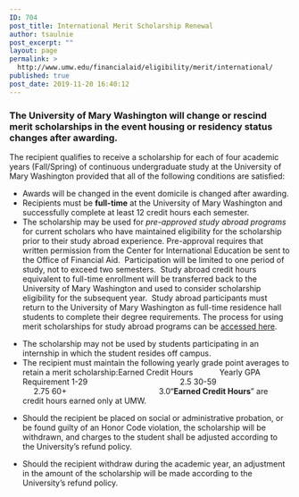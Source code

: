 ```yaml
---
ID: 704
post_title: International Merit Scholarship Renewal
author: tsaulnie
post_excerpt: ""
layout: page
permalink: >
  http://www.umw.edu/financialaid/eligibility/merit/international/
published: true
post_date: 2019-11-20 16:40:12
---
```

<h3><strong>The University of Mary Washington will change or rescind merit scholarships in the event housing or residency status changes after awarding</strong><strong>.</strong></h3>
The recipient qualifies to receive a scholarship for each of four academic years (Fall/Spring) of continuous undergraduate study at the University of Mary Washington provided that all of the following conditions are satisfied:
<ul>
 	<li>Awards will be changed in the event domicile is changed after awarding.</li>
 	<li>Recipients must be <strong>full-time</strong> at the University of Mary Washington and successfully complete at least 12 credit hours each semester.</li>
 	<li>The scholarship may be used for <em>pre-approved study abroad programs</em> for current scholars who have maintained eligibility for the scholarship prior to their study abroad experience. Pre-approval requires that written permission from the Center for International Education be sent to the Office of Financial Aid.  Participation will be limited to one period of study, not to exceed two semesters.  Study abroad credit hours equivalent to full-time enrollment will be transferred back to the University of Mary Washington and used to consider scholarship eligibility for the subsequent year.  Study abroad participants must return to the University of Mary Washington as full-time residence hall students to complete their degree requirements. The process for using merit scholarships for study abroad programs can be <a href="http://www.umw.edu/financialaid/eligibility/study-abroad">accessed here</a>.</li>
</ul>
<ul>
 	<li>The scholarship may not be used by students participating in an internship in which the student resides off campus.</li>
 	<li>The recipient must maintain the following yearly grade point averages to retain a merit scholarship:Earned Credit Hours            Yearly GPA Requirement
1-29                                          2.5
30-59                                       2.75
60+                                          3.0“<strong>Earned Credit Hours</strong>” are credit hours earned only at UMW.</li>
</ul>
<ul>
 	<li>Should the recipient be placed on social or administrative probation, or be found guilty of an Honor Code violation, the scholarship will be withdrawn, and charges to the student shall be adjusted according to the University’s refund policy.</li>
</ul>
<ul>
 	<li>Should the recipient withdraw during the academic year, an adjustment in the amount of the scholarship will be made according to the University’s refund policy.</li>
</ul>